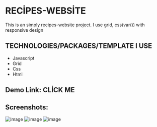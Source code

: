 # RECİPES-WEBSİTE

This is an simply recipes-website project. I use grid, css(var()) with responsive design


## TECHNOLOGIES/PACKAGES/TEMPLATE I USE
* Javascript
* Grid
* Css
* Html



##  <a src="https://teal-gnome-35bac7.netlify.app/index.html" target=”_blank” alt="demo link">Demo Link: CLİCK ME </a>

## Screenshots:

![image](https://user-images.githubusercontent.com/72821281/203842666-ec8df85f-ea3b-44d6-a4d1-64b0cd8ee9df.png)
![image](https://user-images.githubusercontent.com/72821281/203843116-12238421-4d77-474c-acd3-5bbd0079d261.png)
![image](https://user-images.githubusercontent.com/72821281/203842967-c01310bc-d1b9-49c7-8b42-3bfb17078251.png)


